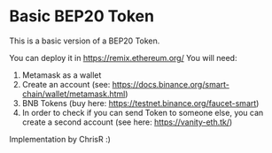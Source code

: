 # Basic BEP20 Token
This is a basic version of a BEP20 Token. 

You can deploy it in https://remix.ethereum.org/ 
You will need:
1. Metamask as a wallet
2. Create an account (see: https://docs.binance.org/smart-chain/wallet/metamask.html)
3. BNB Tokens (buy here: https://testnet.binance.org/faucet-smart)
4. In order to check if you can send Token to someone else, you can create a second account (see here: https://vanity-eth.tk/)

Implementation by ChrisR :)
